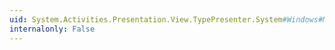 ```yaml
---
uid: System.Activities.Presentation.View.TypePresenter.System#Windows#Markup#IComponentConnector#Connect(System.Int32,System.Object)
internalonly: False
---
```

